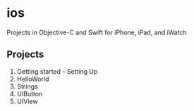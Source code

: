 # ios
Projects in Objective-C and Swift for iPhone, iPad, and iWatch
## Projects
1. Getting started - Setting Up
2. HelloWorld
3. Strings
4. UIButton
5. UIView
